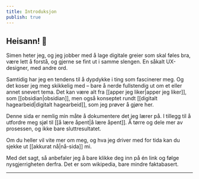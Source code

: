 ```yaml
---
title: Introduksjon
publish: true
---
```


## Heisann! 👋

Simen heter jeg, og jeg jobber med å lage digitale greier som skal føles bra, være lett å forstå, og gjerne se fint ut i samme slengen. En såkalt UX-designer, med andre ord.

Samtidig har jeg en tendens til å dypdykke i ting som fascinerer meg. Og det koser jeg meg skikkelig med – bare å nerde fullstendig ut om et eller annet snevert tema. Det kan være alt fra [[apper jeg liker|apper jeg liker]], som [[obsidian|obsidian]], men også konseptet rundt [[digitalt hagearbeid|digitalt hagearbeid]], som jeg prøver å gjøre her.

Denne sida er nemlig min måte å dokumentere det jeg lærer på. I tillegg til å utfordre meg sjøl til [[å lære åpent|å lære åpent]]. Å tørre og dele mer av prosessen, og ikke bare sluttresultatet.

Om du heller vil vite mer om meg, og hva jeg driver med for tida kan du sjekke ut [[akkurat nå|nå-sida]] mi.

Med det sagt, så anbefaler jeg å bare klikke deg inn på én link og følge nysgjerrigheten derfra. Det er som wikipedia, bare mindre faktabasert.

---

